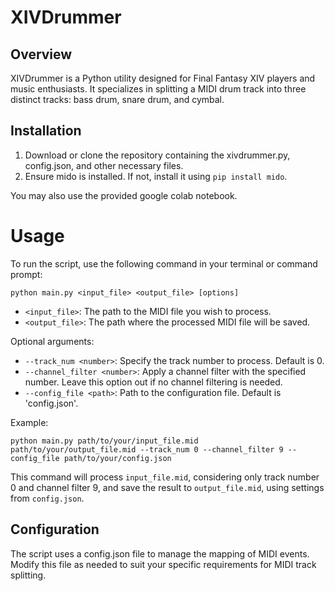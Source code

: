 # XIVDrummer

## Overview

XIVDrummer is a Python utility designed for Final Fantasy XIV players and music enthusiasts. It specializes in splitting a MIDI drum track into three distinct tracks: bass drum, snare drum, and cymbal.

## Installation

1. Download or clone the repository containing the xivdrummer.py, config.json, and other necessary files.
2. Ensure mido is installed. If not, install it using `pip install mido`.

You may also use the provided google colab notebook.

# Usage

To run the script, use the following command in your terminal or command prompt:

```
python main.py <input_file> <output_file> [options]
```

- `<input_file>`: The path to the MIDI file you wish to process.
- `<output_file>`: The path where the processed MIDI file will be saved.

Optional arguments:

- `--track_num <number>`: Specify the track number to process. Default is 0.
- `--channel_filter <number>`: Apply a channel filter with the specified number. Leave this option out if no channel filtering is needed.
- `--config_file <path>`: Path to the configuration file. Default is 'config.json'.

Example:

```
python main.py path/to/your/input_file.mid path/to/your/output_file.mid --track_num 0 --channel_filter 9 --config_file path/to/your/config.json
```

This command will process `input_file.mid`, considering only track number 0 and channel filter 9, and save the result to `output_file.mid`, using settings from `config.json`.

## Configuration

The script uses a config.json file to manage the mapping of MIDI events. Modify this file as needed to suit your specific requirements for MIDI track splitting.